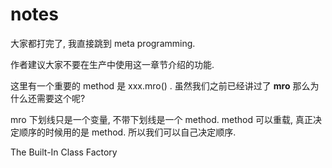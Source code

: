 # notes

大家都打完了, 我直接跳到 meta programming. 

作者建议大家不要在生产中使用这一章节介绍的功能.

这里有一个重要的 method 是 xxx.mro() . 虽然我们之前已经讲过了 __mro__ 那么为什么还需要这个呢?

mro 下划线只是一个变量, 不带下划线是一个 method. method 可以重载, 真正决定顺序的时候用的是 method. 所以我们可以自己决定顺序.

The Built-In Class Factory
